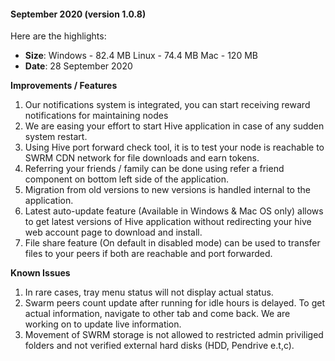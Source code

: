 

#### September 2020 (version 1.0.8)

Here are the highlights:

* **Size**: 
   Windows - 82.4 MB
   Linux - 74.4 MB
   Mac -  120 MB
* **Date**: 28 September 2020

**Improvements / Features**

1. Our notifications system is integrated, you can start receiving reward notifications for maintaining nodes
2. We are easing your effort to start Hive application in case of any sudden system restart. 
3. Using Hive port forward check tool, it is to test your node is reachable to SWRM CDN network for file downloads and earn tokens. 
4. Referring your friends / family can be done using refer a friend component on bottom left side of the application. 
5. Migration from old versions to new versions is handled internal to the application. 
6. Latest auto-update feature (Available in Windows & Mac OS only) allows to get latest versions of Hive application without redirecting your hive web account page to download and install. 
7. File share feature (On default in disabled mode) can be used to transfer files to your peers if both are reachable and port forwarded. 

**Known Issues**

1. In rare cases, tray menu status will not display actual status. 
2. Swarm peers count update after running for idle hours is delayed. To get actual information, navigate to other tab and come back. We are working on to update live information. 
3. Movement of SWRM storage is not allowed to restricted admin priviliged folders and not verified external hard disks (HDD, Pendrive e.t,c). 
